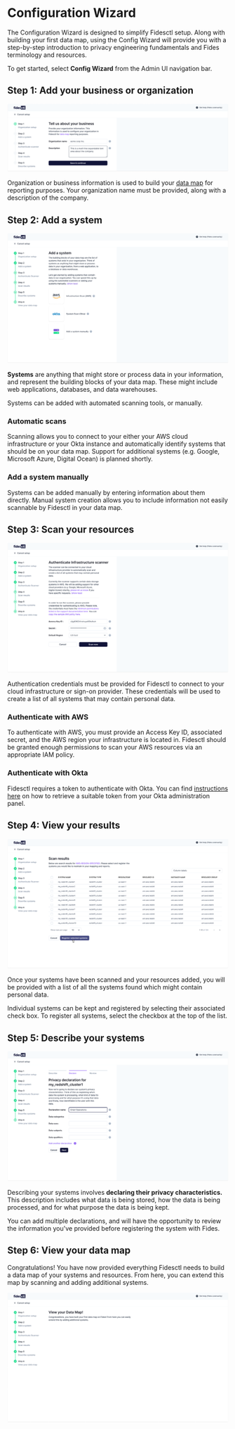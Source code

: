# Configuration Wizard

The Configuration Wizard is designed to simplify Fidesctl setup. Along with building your first data map, using the Config Wizard will provide you with a step-by-step introduction to privacy engineering fundamentals and Fides terminology and resources.

To get started, select **Config Wizard** from the Admin UI navigation bar.

## Step 1: Add your business or organization

![add an organization](../img/admin_ui/config_wizard_step1.png)

Organization or business information is used to build your [data map](../guides/generating_datamap.md) for reporting purposes. Your organization name must be provided, along with a description of the company.

## Step 2: Add a system

![add a system](../img/admin_ui/config_wizard_step2.png)

**Systems** are anything that might store or process data in your information, and represent the building blocks of your data map. These might include web applications, databases, and data warehouses.

Systems can be added with automated scanning tools, or manually.

### Automatic scans
Scanning allows you to connect to your either your AWS cloud infrastructure or your Okta instance and automatically identify systems that should be on your data map. Support for additional systems (e.g. Google, Microsoft Azure, Digital Ocean) is planned shortly.
### Add a system manually
Systems can be added manually by entering information about them directly. Manual system creation allows you to include information not easily scannable by Fidesctl in your data map.
## Step 3: Scan your resources

![scan your resources](../img/admin_ui/config_wizard_step3.png)

Authentication credentials must be provided for Fidesctl to connect to your cloud infrastructure or sign-on provider. These credentials will be used to create a list of all systems that may contain personal data.

### Authenticate with AWS
To authenticate with AWS, you must provide an Access Key ID, associated secret, and the AWS region your infrastructure is located in. Fidesctl should be granted enough permissions to scan your AWS resources via an appropriate IAM policy.

### Authenticate with Okta
Fidesctl requires a token to authenticate with Okta. You can find [instructions here](https://help.okta.com/oie/en-us/Content/Topics/Security/API.htm) on how to retrieve a suitable token from your Okta administration panel.

## Step 4: View your results

![view your results](../img/admin_ui/config_wixard_step4.png)

Once your systems have been scanned and your resources added, you will be provided with a list of all the systems found which might contain personal data. 

Individual systems can be kept and registered by selecting their associated check box. To register all systems, select the checkbox at the top of the list.

## Step 5: Describe your systems

![describe your systems](../img/admin_ui/config_wizard_step5.png)

Describing your systems involves **declaring their privacy characteristics.** This description includes what data is being stored, how the data is being processed, and for what purpose the data is being kept.

You can add multiple declarations, and will have the opportunity to review the information you've provided before registering the system with Fides. 
## Step 6: View your data map
Congratulations! You have now provided everything Fidesctl needs to build a data map of your systems and resources. From here, you can extend this map by scanning and adding additional systems.

![view your datamap](../img/admin_ui/config_wizard_step6.png)